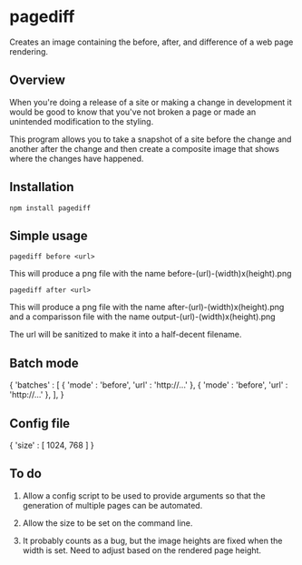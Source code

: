 pagediff
========

Creates an image containing the before, after, and difference of a web page rendering.

Overview
--------

When you're doing a release of a site or making a change in development it 
would be good to know that you've not broken a page or made an unintended 
modification to the styling.

This program allows you to take a snapshot of a site before the change and
another after the change and then create a composite image that shows where
the changes have happened.

Installation
------------

    npm install pagediff

Simple usage
------------

    pagediff before <url>

This will produce a png file with the name before-(url)-(width)x(height).png

    pagediff after <url>

This will produce a png file with the name after-(url)-(width)x(height).png
and a comparisson file with the name output-(url)-(width)x(height).png

The url will be sanitized to make it into a half-decent filename.

Batch mode
----------

{
  'batches' : [
    {
      'mode' : 'before',
      'url' : 'http://...'
    },
    {
      'mode' : 'before',
      'url' : 'http://...'
    },
  ],
}

Config file
-----------

{
  'size' : [ 1024, 768 ]
}

To do
-----

1. Allow a config script to be used to provide arguments so that the generation
   of multiple pages can be automated.

2. Allow the size to be set on the command line.

3. It probably counts as a bug, but the image heights are fixed when the width
   is set. Need to adjust based on the rendered page height.

